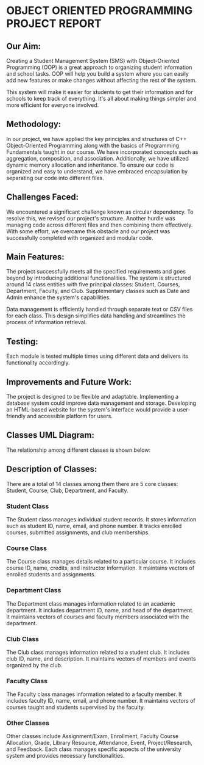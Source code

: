 <!DOCTYPE html>
<html lang="en">
<head>
    <meta charset="UTF-8">
</head>
<body>
    <h1>OBJECT ORIENTED PROGRAMMING PROJECT REPORT</h1>
    <h2>Our Aim:</h2>
    <p>Creating a Student Management System (SMS) with Object-Oriented Programming (OOP) is a great approach to organizing student information and school tasks. OOP will help you build a system where you can easily add new features or make changes without affecting the rest of the system.</p>
    <p>This system will make it easier for students to get their information and for schools to keep track of everything. It's all about making things simpler and more efficient for everyone involved.</p>
    <h2>Methodology:</h2>
    <p>In our project, we have applied the key principles and structures of C++ Object-Oriented Programming along with the basics of Programming Fundamentals taught in our course. We have incorporated concepts such as aggregation, composition, and association. Additionally, we have utilized dynamic memory allocation and inheritance. To ensure our code is organized and easy to understand, we have embraced encapsulation by separating our code into different files.</p>
    <h2>Challenges Faced:</h2>
    <p>We encountered a significant challenge known as circular dependency. To resolve this, we revised our project's structure. Another hurdle was managing code across different files and then combining them effectively. With some effort, we overcame this obstacle and our project was successfully completed with organized and modular code.</p>
    <h2>Main Features:</h2>
    <p>The project successfully meets all the specified requirements and goes beyond by introducing additional functionalities. The system is structured around 14 class entities with five principal classes: Student, Courses, Department, Faculty, and Club. Supplementary classes such as Date and Admin enhance the system's capabilities.</p>
    <p>Data management is efficiently handled through separate text or CSV files for each class. This design simplifies data handling and streamlines the process of information retrieval.</p>
    <h2>Testing:</h2>
    <p>Each module is tested multiple times using different data and delivers its functionality accordingly.</p>
    <h2>Improvements and Future Work:</h2>
    <p>The project is designed to be flexible and adaptable. Implementing a database system could improve data management and storage. Developing an HTML-based website for the system's interface would provide a user-friendly and accessible platform for users.</p>
    <h2>Classes UML Diagram:</h2>
    <p>The relationship among different classes is shown below:</p>
    <!-- UML Diagram can be added here as an image -->
    <h2>Description of Classes:</h2>
    <p>There are a total of 14 classes among them there are 5 core classes: Student, Course, Club, Department, and Faculty.</p>
    <h3>Student Class</h3>
    <p>The Student class manages individual student records. It stores information such as student ID, name, email, and phone number. It tracks enrolled courses, submitted assignments, and club memberships.</p>
    <h3>Course Class</h3>
    <p>The Course class manages details related to a particular course. It includes course ID, name, credits, and instructor information. It maintains vectors of enrolled students and assignments.</p>
    <h3>Department Class</h3>
    <p>The Department class manages information related to an academic department. It includes department ID, name, and head of the department. It maintains vectors of courses and faculty members associated with the department.</p>
    <h3>Club Class</h3>
    <p>The Club class manages information related to a student club. It includes club ID, name, and description. It maintains vectors of members and events organized by the club.</p>
    <h3>Faculty Class</h3>
    <p>The Faculty class manages information related to a faculty member. It includes faculty ID, name, email, and phone number. It maintains vectors of courses taught and students supervised by the faculty.</p>
    <h3>Other Classes</h3>
    <p>Other classes include Assignment/Exam, Enrollment, Faculty Course Allocation, Grade, Library Resource, Attendance, Event, Project/Research, and Feedback. Each class manages specific aspects of the university system and provides necessary functionalities.</p>
</body>
</html>
